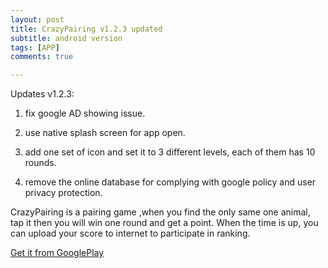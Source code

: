 ```yaml
---
layout: post
title: CrazyPairing v1.2.3 updated
subtitle: android version
tags: [APP]
comments: true

---
```




Updates v1.2.3:

1. fix google AD showing issue.

2. use native splash screen for app open.

3. add one set of icon and set it to 3 different levels, each of them has 10 rounds.

4. remove the online database for complying with google policy and user privacy protection.

CrazyPairing is a pairing game ,when you find the only same one animal, tap it then you will win one round and get a point. When the time is up, you can upload your score to internet to participate in ranking.

[Get it from GooglePlay](https://play.google.com/store/apps/details?id=com.gmail.lxluan.crazy_pairing)
